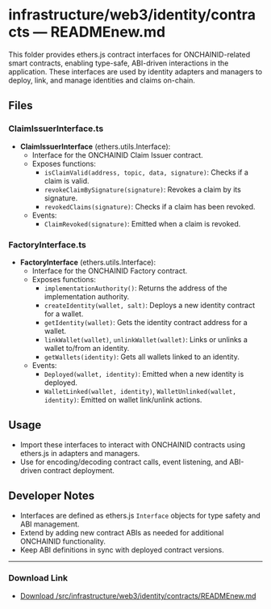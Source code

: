 # infrastructure/web3/identity/contracts — READMEnew.md

This folder provides ethers.js contract interfaces for ONCHAINID-related smart contracts, enabling type-safe, ABI-driven interactions in the application. These interfaces are used by identity adapters and managers to deploy, link, and manage identities and claims on-chain.

## Files

### ClaimIssuerInterface.ts
- **ClaimIssuerInterface** (ethers.utils.Interface):
  - Interface for the ONCHAINID Claim Issuer contract.
  - Exposes functions:
    - `isClaimValid(address, topic, data, signature)`: Checks if a claim is valid.
    - `revokeClaimBySignature(signature)`: Revokes a claim by its signature.
    - `revokedClaims(signature)`: Checks if a claim has been revoked.
  - Events:
    - `ClaimRevoked(signature)`: Emitted when a claim is revoked.

### FactoryInterface.ts
- **FactoryInterface** (ethers.utils.Interface):
  - Interface for the ONCHAINID Factory contract.
  - Exposes functions:
    - `implementationAuthority()`: Returns the address of the implementation authority.
    - `createIdentity(wallet, salt)`: Deploys a new identity contract for a wallet.
    - `getIdentity(wallet)`: Gets the identity contract address for a wallet.
    - `linkWallet(wallet)`, `unlinkWallet(wallet)`: Links or unlinks a wallet to/from an identity.
    - `getWallets(identity)`: Gets all wallets linked to an identity.
  - Events:
    - `Deployed(wallet, identity)`: Emitted when a new identity is deployed.
    - `WalletLinked(wallet, identity)`, `WalletUnlinked(wallet, identity)`: Emitted on wallet link/unlink actions.

## Usage
- Import these interfaces to interact with ONCHAINID contracts using ethers.js in adapters and managers.
- Use for encoding/decoding contract calls, event listening, and ABI-driven contract deployment.

## Developer Notes
- Interfaces are defined as ethers.js `Interface` objects for type safety and ABI management.
- Extend by adding new contract ABIs as needed for additional ONCHAINID functionality.
- Keep ABI definitions in sync with deployed contract versions.

---

### Download Link
- [Download /src/infrastructure/web3/identity/contracts/READMEnew.md](sandbox:/Users/neilbatchelor/Cursor/1/src/infrastructure/web3/identity/contracts/READMEnew.md)
